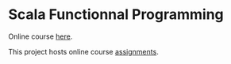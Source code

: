 # Scala Functionnal Programming

Online course [here](https://class.coursera.org/progfun-005).

This project hosts online course [assignments](https://class.coursera.org/progfun-005/assignment).
